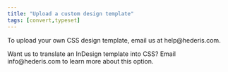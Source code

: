 ```yaml
---
title: "Upload a custom design template"
tags: [convert,typeset]
---
```

 
<html><body><section data-type="chapter" class="hsecchapter" data-hederis-type="hsecchapter" id="custom-design-templates" data-pi-attrs="id: custom-design-templates; data-tags: convert,typeset;" role="doc-chapter" data-tags="convert,typeset" data-author-name=" " data-book-title=" " title="Upload a custom design template"><p class="hblkp" data-hederis-type="hblkp" id="pUn0VaC4Z">To upload your own CSS design template, email us at help@hederis.com.</p><p class="hblkp" data-hederis-type="hblkp" id="prNQ9bve4">Want us to translate an InDesign template into CSS? Email info@hederis.com to learn more about this option.</p></section></body></html>
